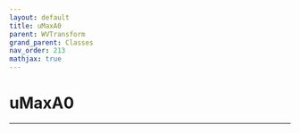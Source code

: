 ```yaml
---
layout: default
title: uMaxA0
parent: WVTransform
grand_parent: Classes
nav_order: 213
mathjax: true
---
```


#  uMaxA0




---

